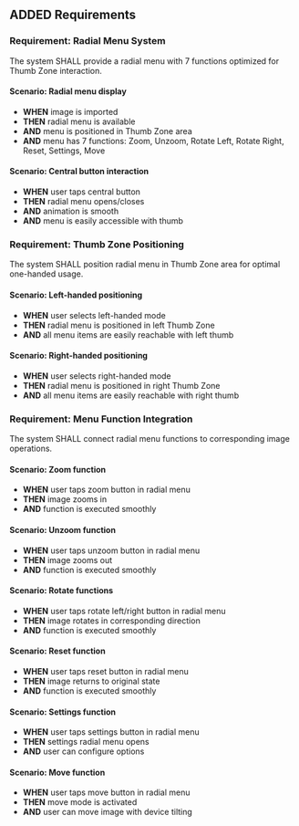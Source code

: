 ## ADDED Requirements

### Requirement: Radial Menu System
The system SHALL provide a radial menu with 7 functions optimized for Thumb Zone interaction.

#### Scenario: Radial menu display
- **WHEN** image is imported
- **THEN** radial menu is available
- **AND** menu is positioned in Thumb Zone area
- **AND** menu has 7 functions: Zoom, Unzoom, Rotate Left, Rotate Right, Reset, Settings, Move

#### Scenario: Central button interaction
- **WHEN** user taps central button
- **THEN** radial menu opens/closes
- **AND** animation is smooth
- **AND** menu is easily accessible with thumb

### Requirement: Thumb Zone Positioning
The system SHALL position radial menu in Thumb Zone area for optimal one-handed usage.

#### Scenario: Left-handed positioning
- **WHEN** user selects left-handed mode
- **THEN** radial menu is positioned in left Thumb Zone
- **AND** all menu items are easily reachable with left thumb

#### Scenario: Right-handed positioning
- **WHEN** user selects right-handed mode
- **THEN** radial menu is positioned in right Thumb Zone
- **AND** all menu items are easily reachable with right thumb

### Requirement: Menu Function Integration
The system SHALL connect radial menu functions to corresponding image operations.

#### Scenario: Zoom function
- **WHEN** user taps zoom button in radial menu
- **THEN** image zooms in
- **AND** function is executed smoothly

#### Scenario: Unzoom function
- **WHEN** user taps unzoom button in radial menu
- **THEN** image zooms out
- **AND** function is executed smoothly

#### Scenario: Rotate functions
- **WHEN** user taps rotate left/right button in radial menu
- **THEN** image rotates in corresponding direction
- **AND** function is executed smoothly

#### Scenario: Reset function
- **WHEN** user taps reset button in radial menu
- **THEN** image returns to original state
- **AND** function is executed smoothly

#### Scenario: Settings function
- **WHEN** user taps settings button in radial menu
- **THEN** settings radial menu opens
- **AND** user can configure options

#### Scenario: Move function
- **WHEN** user taps move button in radial menu
- **THEN** move mode is activated
- **AND** user can move image with device tilting
